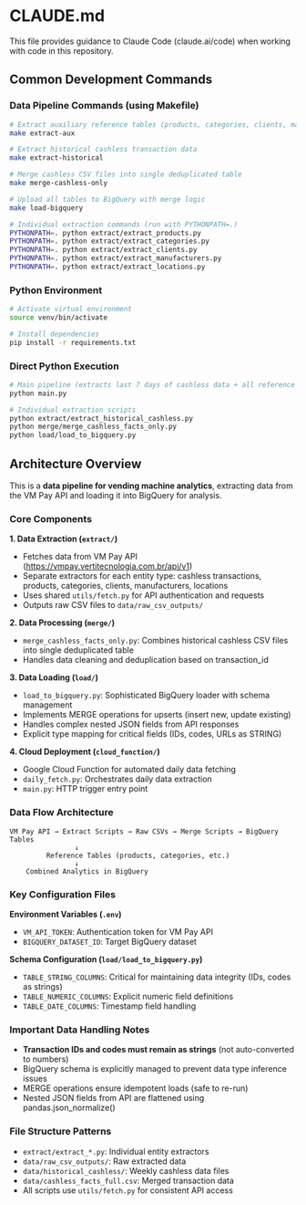 # CLAUDE.md

This file provides guidance to Claude Code (claude.ai/code) when working with code in this repository.

## Common Development Commands

### Data Pipeline Commands (using Makefile)
```bash
# Extract auxiliary reference tables (products, categories, clients, manufacturers, locations)
make extract-aux

# Extract historical cashless transaction data
make extract-historical

# Merge cashless CSV files into single deduplicated table
make merge-cashless-only

# Upload all tables to BigQuery with merge logic
make load-bigquery

# Individual extraction commands (run with PYTHONPATH=.)
PYTHONPATH=. python extract/extract_products.py
PYTHONPATH=. python extract/extract_categories.py
PYTHONPATH=. python extract/extract_clients.py
PYTHONPATH=. python extract/extract_manufacturers.py
PYTHONPATH=. python extract/extract_locations.py
```

### Python Environment
```bash
# Activate virtual environment
source venv/bin/activate

# Install dependencies
pip install -r requirements.txt
```

### Direct Python Execution
```bash
# Main pipeline (extracts last 7 days of cashless data + all reference tables)
python main.py

# Individual extraction scripts
python extract/extract_historical_cashless.py
python merge/merge_cashless_facts_only.py
python load/load_to_bigquery.py
```

## Architecture Overview

This is a **data pipeline for vending machine analytics**, extracting data from the VM Pay API and loading it into BigQuery for analysis.

### Core Components

**1. Data Extraction (`extract/`)**
- Fetches data from VM Pay API (https://vmpay.vertitecnologia.com.br/api/v1)
- Separate extractors for each entity type: cashless transactions, products, categories, clients, manufacturers, locations
- Uses shared `utils/fetch.py` for API authentication and requests
- Outputs raw CSV files to `data/raw_csv_outputs/`

**2. Data Processing (`merge/`)**
- `merge_cashless_facts_only.py`: Combines historical cashless CSV files into single deduplicated table
- Handles data cleaning and deduplication based on transaction_id

**3. Data Loading (`load/`)**
- `load_to_bigquery.py`: Sophisticated BigQuery loader with schema management
- Implements MERGE operations for upserts (insert new, update existing)
- Handles complex nested JSON fields from API responses
- Explicit type mapping for critical fields (IDs, codes, URLs as STRING)

**4. Cloud Deployment (`cloud_function/`)**
- Google Cloud Function for automated daily data fetching
- `daily_fetch.py`: Orchestrates daily data extraction
- `main.py`: HTTP trigger entry point

### Data Flow Architecture

```
VM Pay API → Extract Scripts → Raw CSVs → Merge Scripts → BigQuery Tables
                ↓
         Reference Tables (products, categories, etc.)
                ↓
    Combined Analytics in BigQuery
```

### Key Configuration Files

**Environment Variables (`.env`)**
- `VM_API_TOKEN`: Authentication token for VM Pay API
- `BIGQUERY_DATASET_ID`: Target BigQuery dataset

**Schema Configuration (`load/load_to_bigquery.py`)**
- `TABLE_STRING_COLUMNS`: Critical for maintaining data integrity (IDs, codes as strings)
- `TABLE_NUMERIC_COLUMNS`: Explicit numeric field definitions
- `TABLE_DATE_COLUMNS`: Timestamp field handling

### Important Data Handling Notes

- **Transaction IDs and codes must remain as strings** (not auto-converted to numbers)
- BigQuery schema is explicitly managed to prevent data type inference issues
- MERGE operations ensure idempotent loads (safe to re-run)
- Nested JSON fields from API are flattened using pandas.json_normalize()

### File Structure Patterns

- `extract/extract_*.py`: Individual entity extractors
- `data/raw_csv_outputs/`: Raw extracted data
- `data/historical_cashless/`: Weekly cashless data files
- `data/cashless_facts_full.csv`: Merged transaction data
- All scripts use `utils/fetch.py` for consistent API access